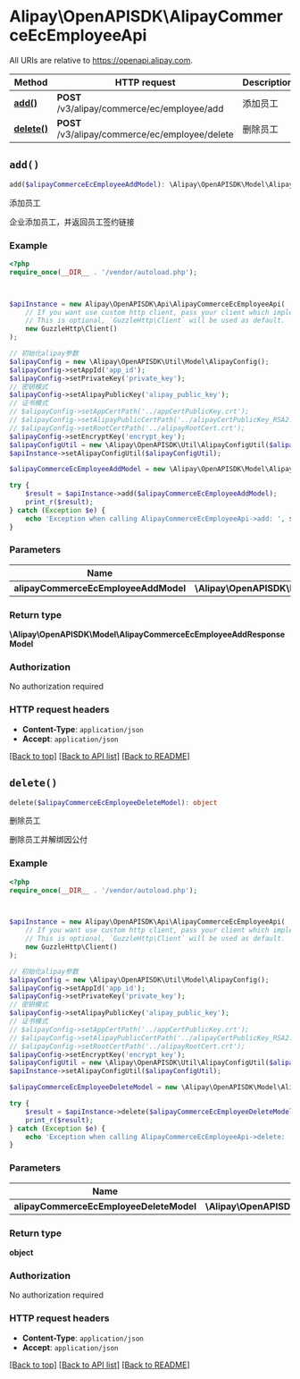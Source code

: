 # Alipay\OpenAPISDK\AlipayCommerceEcEmployeeApi

All URIs are relative to https://openapi.alipay.com.

Method | HTTP request | Description
------------- | ------------- | -------------
[**add()**](AlipayCommerceEcEmployeeApi.md#add) | **POST** /v3/alipay/commerce/ec/employee/add | 添加员工
[**delete()**](AlipayCommerceEcEmployeeApi.md#delete) | **POST** /v3/alipay/commerce/ec/employee/delete | 删除员工


## `add()`

```php
add($alipayCommerceEcEmployeeAddModel): \Alipay\OpenAPISDK\Model\AlipayCommerceEcEmployeeAddResponseModel
```

添加员工

企业添加员工，并返回员工签约链接

### Example

```php
<?php
require_once(__DIR__ . '/vendor/autoload.php');



$apiInstance = new Alipay\OpenAPISDK\Api\AlipayCommerceEcEmployeeApi(
    // If you want use custom http client, pass your client which implements `GuzzleHttp\ClientInterface`.
    // This is optional, `GuzzleHttp\Client` will be used as default.
    new GuzzleHttp\Client()
);

// 初始化alipay参数
$alipayConfig = new \Alipay\OpenAPISDK\Util\Model\AlipayConfig();
$alipayConfig->setAppId('app_id');
$alipayConfig->setPrivateKey('private_key');
// 密钥模式
$alipayConfig->setAlipayPublicKey('alipay_public_key');
// 证书模式
// $alipayConfig->setAppCertPath('../appCertPublicKey.crt');
// $alipayConfig->setAlipayPublicCertPath('../alipayCertPublicKey_RSA2.crt');
// $alipayConfig->setRootCertPath('../alipayRootCert.crt');
$alipayConfig->setEncryptKey('encrypt_key');
$alipayConfigUtil = new \Alipay\OpenAPISDK\Util\AlipayConfigUtil($alipayConfig);
$apiInstance->setAlipayConfigUtil($alipayConfigUtil);

$alipayCommerceEcEmployeeAddModel = new \Alipay\OpenAPISDK\Model\AlipayCommerceEcEmployeeAddModel(); // \Alipay\OpenAPISDK\Model\AlipayCommerceEcEmployeeAddModel

try {
    $result = $apiInstance->add($alipayCommerceEcEmployeeAddModel);
    print_r($result);
} catch (Exception $e) {
    echo 'Exception when calling AlipayCommerceEcEmployeeApi->add: ', $e->getMessage(), PHP_EOL;
}
```

### Parameters

Name | Type | Description  | Notes
------------- | ------------- | ------------- | -------------
 **alipayCommerceEcEmployeeAddModel** | **\Alipay\OpenAPISDK\Model\AlipayCommerceEcEmployeeAddModel**|  | [optional]

### Return type

**\Alipay\OpenAPISDK\Model\AlipayCommerceEcEmployeeAddResponseModel**

### Authorization

No authorization required

### HTTP request headers

- **Content-Type**: `application/json`
- **Accept**: `application/json`

[[Back to top]](#) [[Back to API list]](../../README.md#api-endpoints)
[[Back to README]](../../README.md)

## `delete()`

```php
delete($alipayCommerceEcEmployeeDeleteModel): object
```

删除员工

删除员工并解绑因公付

### Example

```php
<?php
require_once(__DIR__ . '/vendor/autoload.php');



$apiInstance = new Alipay\OpenAPISDK\Api\AlipayCommerceEcEmployeeApi(
    // If you want use custom http client, pass your client which implements `GuzzleHttp\ClientInterface`.
    // This is optional, `GuzzleHttp\Client` will be used as default.
    new GuzzleHttp\Client()
);

// 初始化alipay参数
$alipayConfig = new \Alipay\OpenAPISDK\Util\Model\AlipayConfig();
$alipayConfig->setAppId('app_id');
$alipayConfig->setPrivateKey('private_key');
// 密钥模式
$alipayConfig->setAlipayPublicKey('alipay_public_key');
// 证书模式
// $alipayConfig->setAppCertPath('../appCertPublicKey.crt');
// $alipayConfig->setAlipayPublicCertPath('../alipayCertPublicKey_RSA2.crt');
// $alipayConfig->setRootCertPath('../alipayRootCert.crt');
$alipayConfig->setEncryptKey('encrypt_key');
$alipayConfigUtil = new \Alipay\OpenAPISDK\Util\AlipayConfigUtil($alipayConfig);
$apiInstance->setAlipayConfigUtil($alipayConfigUtil);

$alipayCommerceEcEmployeeDeleteModel = new \Alipay\OpenAPISDK\Model\AlipayCommerceEcEmployeeDeleteModel(); // \Alipay\OpenAPISDK\Model\AlipayCommerceEcEmployeeDeleteModel

try {
    $result = $apiInstance->delete($alipayCommerceEcEmployeeDeleteModel);
    print_r($result);
} catch (Exception $e) {
    echo 'Exception when calling AlipayCommerceEcEmployeeApi->delete: ', $e->getMessage(), PHP_EOL;
}
```

### Parameters

Name | Type | Description  | Notes
------------- | ------------- | ------------- | -------------
 **alipayCommerceEcEmployeeDeleteModel** | **\Alipay\OpenAPISDK\Model\AlipayCommerceEcEmployeeDeleteModel**|  | [optional]

### Return type

**object**

### Authorization

No authorization required

### HTTP request headers

- **Content-Type**: `application/json`
- **Accept**: `application/json`

[[Back to top]](#) [[Back to API list]](../../README.md#api-endpoints)
[[Back to README]](../../README.md)

